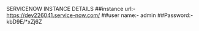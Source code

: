 SERVICENOW INSTANCE DETAILS 
##instance url:- https://dev226041.service-now.com/
##user name:- admin
##Password:- kbD9E/*xZj6Z
